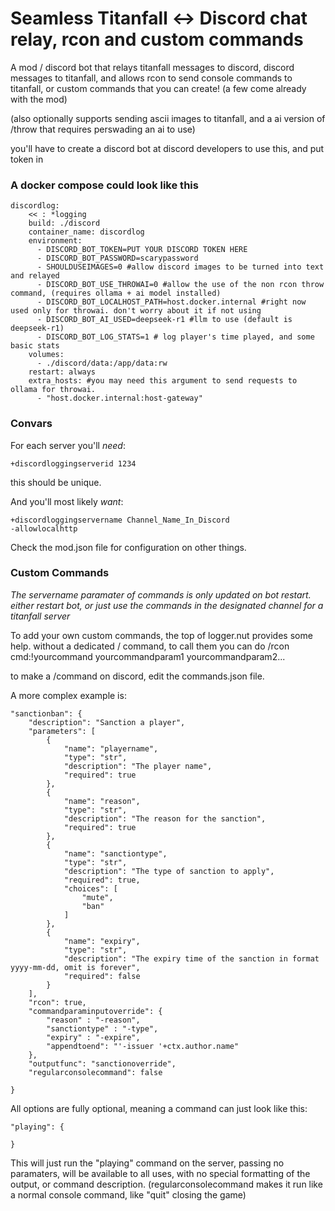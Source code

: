 # Seamless Titanfall <-> Discord chat relay, rcon and custom commands
A mod / discord bot that relays titanfall messages to discord, discord messages to titanfall, and allows rcon to send console commands to titanfall, or custom commands that you can create! (a few come already with the mod)

(also optionally supports sending ascii images to titanfall, and a ai version of /throw that requires perswading an ai to use)

you'll have to create a discord bot at discord developers to use this, and put token in

### A docker compose could look like this
```
discordlog:
    << : *logging
    build: ./discord
    container_name: discordlog
    environment:
      - DISCORD_BOT_TOKEN=PUT YOUR DISCORD TOKEN HERE
      - DISCORD_BOT_PASSWORD=scarypassword
      - SHOULDUSEIMAGES=0 #allow discord images to be turned into text and relayed
      - DISCORD_BOT_USE_THROWAI=0 #allow the use of the non rcon throw command, (requires ollama + ai model installed)
      - DISCORD_BOT_LOCALHOST_PATH=host.docker.internal #right now used only for throwai. don't worry about it if not using
      - DISCORD_BOT_AI_USED=deepseek-r1 #llm to use (default is deepseek-r1)
      - DISCORD_BOT_LOG_STATS=1 # log player's time played, and some basic stats
    volumes:
      - ./discord/data:/app/data:rw
    restart: always
    extra_hosts: #you may need this argument to send requests to ollama for throwai.
      - "host.docker.internal:host-gateway"
```
### Convars
For each server you'll *need*:
```
+discordloggingserverid 1234
```
this should be unique.

And you'll most likely *want*:
```
+discordloggingservername Channel_Name_In_Discord
-allowlocalhttp
```
    


Check the mod.json file for configuration on other things.

### Custom Commands

*The servername paramater of commands is only updated on bot restart. either restart bot, or just use the commands in the designated channel for a titanfall server*

To add your own custom commands, the top of logger.nut provides some help.
without a dedicated / command, to call them you can do /rcon cmd:!yourcommand yourcommandparam1 yourcommandparam2...

to make a /command on discord, edit the commands.json file.

A more complex example is:

```
"sanctionban": {
    "description": "Sanction a player",
    "parameters": [
        {
            "name": "playername",
            "type": "str",
            "description": "The player name",
            "required": true
        },
        {
            "name": "reason",
            "type": "str",
            "description": "The reason for the sanction",
            "required": true
        },
        {
            "name": "sanctiontype",
            "type": "str",
            "description": "The type of sanction to apply",
            "required": true,
            "choices": [
                "mute",
                "ban"
            ]
        },
        {
            "name": "expiry",
            "type": "str",
            "description": "The expiry time of the sanction in format yyyy-mm-dd, omit is forever",
            "required": false
        }
    ],
    "rcon": true,
    "commandparaminputoverride": {
        "reason" : "-reason",
        "sanctiontype" : "-type",
        "expiry" : "-expire",
        "appendtoend": "'-issuer '+ctx.author.name"
    },
    "outputfunc": "sanctionoverride",
    "regularconsolecommand": false

}
```
All options are fully optional, meaning a command can just look like this:

```
"playing": {

}
``` 
This will just run the "playing" command on the server, passing no paramaters, will be available to all uses, with no special formatting of the output, or command description. (regularconsolecommand makes it run like a normal console command, like "quit" closing the game)